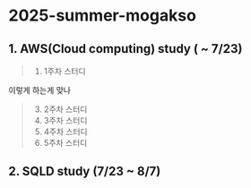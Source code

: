 # 2025-summer-mogakso

## 1. AWS(Cloud computing) study ( ~ 7/23)
>1. 1주차 스터디
  
  이렇게 하는게 맞나

>3. 2주차 스터디
>4. 3주차 스터디
>5. 4주차 스터디
>6. 5주차 스터디

## 2. SQLD study (7/23 ~ 8/7)


